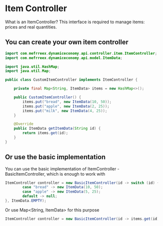 # Item Controller

What is an ItemController? This interface is required to manage items: prices and real quantities.

## You can create your own item controller
```java
import com.mefrreex.dynamiceconomy.api.controller.item.ItemController;
import com.mefrreex.dynamiceconomy.api.model.ItemData;

import java.util.HashMap;
import java.util.Map;

public class CustomItemController implements ItemController {

    private final Map<String, ItemData> items = new HashMap<>();

    public CustomItemController() {
        items.put("bread", new ItemData(10, 50));
        items.put("apple", new ItemData(2, 25));
        items.put("milk", new ItemData(4, 25));
    }

    @Override
    public ItemData getItemData(String id) {
        return items.get(id);
    }
}
```
## Or use the basic implementation
You can use the basic implementation of ItemController - BasicItemController, which is enough to work with
```java
ItemController controller = new BasicItemController(id -> switch (id) {
        case "bread" -> new ItemData(10, 50);
        case "apple" -> new ItemData(5, 25);
        default -> null;
}, ItemData.EMPTY);
```

Or use Map<String, ItemData> for this purpose
```java
ItemController controller = new BasicItemController(id -> items.get(id), ItemData.EMPTY);
```